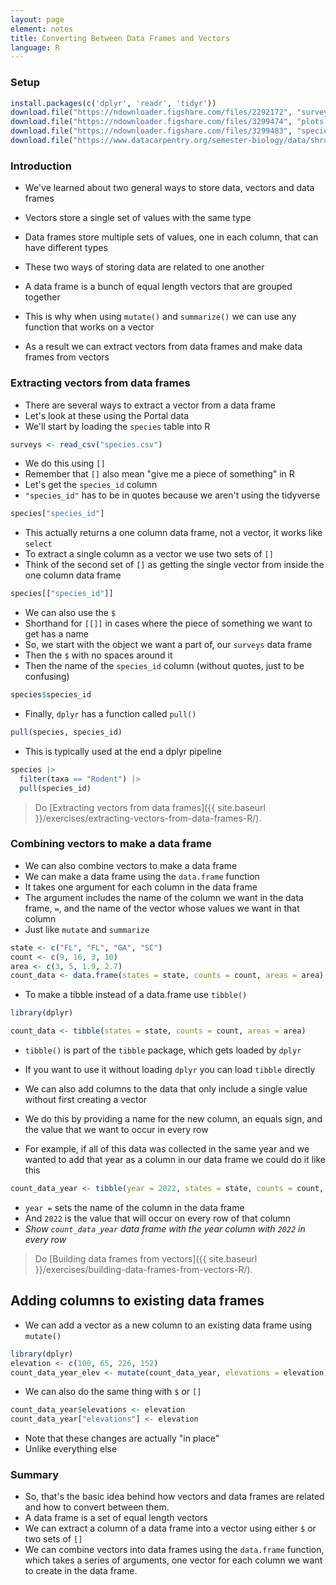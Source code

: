 ```yaml
---
layout: page
element: notes
title: Converting Between Data Frames and Vectors
language: R
---
```


### Setup

```r
install.packages(c('dplyr', 'readr', 'tidyr'))
download.file("https://ndownloader.figshare.com/files/2292172", "surveys.csv")
download.file("https://ndownloader.figshare.com/files/3299474", "plots.csv")
download.file("https://ndownloader.figshare.com/files/3299483", "species.csv")
download.file("https://www.datacarpentry.org/semester-biology/data/shrub-volume-data.csv", "shrub-volume-data.csv")
```

### Introduction

* We've learned about two general ways to store data, vectors and data frames
* Vectors store a single set of values with the same type
* Data frames store multiple sets of values, one in each column, that can have different types

* These two ways of storing data are related to one another
* A data frame is a bunch of equal length vectors that are grouped together
* This is why when using `mutate()` and `summarize()` we can use any function that works on a vector
* As a result we can extract vectors from data frames and make data frames from vectors

### Extracting vectors from data frames

* There are several ways to extract a vector from a data frame
* Let's look at these using the Portal data
* We'll start by loading the `species` table into R

```r
surveys <- read_csv("species.csv")
```

* We do this using `[]`
* Remember that `[]` also mean "give me a piece of something" in R
* Let's get the `species_id` column
* `"species_id"` has to be in quotes because we aren't using the tidyverse

```r
species["species_id"]
```

* This actually returns a one column data frame, not a vector, it works like `select`
* To extract a single column as a vector we use two sets of `[]`
* Think of the second set of `[]` as getting the single vector from inside the one column data frame

```r
species[["species_id"]]
```

* We can also use the `$`
* Shorthand for `[[]]` in cases where the piece of something we want to get has a name
* So, we start with the object we want a part of, our `surveys` data frame
* Then the `$` with no spaces around it
* Then the name of the `species_id` column (without quotes, just to be confusing)

```r
species$species_id
```

* Finally, `dplyr` has a function called `pull()`

```r
pull(species, species_id)
```

* This is typically used at the end a dplyr pipeline

```r
species |>
  filter(taxa == "Rodent") |>
  pull(species_id)
```

> Do [Extracting vectors from data frames]({{ site.baseurl }}/exercises/extracting-vectors-from-data-frames-R/).

### Combining vectors to make a data frame

* We can also combine vectors to make a data frame
* We can make a data frame using the `data.frame` function
* It takes one argument for each column in the data frame
* The argument includes the name of the column we want in the data frame, `=`, and the name of the vector whose values we want in that column
* Just like `mutate` and `summarize`

```r
state <- c("FL", "FL", "GA", "SC")
count <- c(9, 16, 3, 10)
area <- c(3, 5, 1.9, 2.7)
count_data <- data.frame(states = state, counts = count, areas = area)
```

* To make a tibble instead of a data.frame use `tibble()`

```r
library(dplyr)

count_data <- tibble(states = state, counts = count, areas = area)
```

* `tibble()` is part of the `tibble` package, which gets loaded by `dplyr`
* If you want to use it without loading `dplyr` you can load `tibble` directly

* We can also add columns to the data that only include a single value without first creating a vector
* We do this by providing a name for the new column, an equals sign, and the value that we want to occur in every row
* For example, if all of this data was collected in the same year and we wanted to add that year as a column in our data frame we could do it like this

```r
count_data_year <- tibble(year = 2022, states = state, counts = count, areas = area)
```

* `year =` sets the name of the column in the data frame
* And `2022` is the value that will occur on every row of that column
* _Show `count_data_year` data frame with the year column with `2022` in every row_

> Do [Building data frames from vectors]({{ site.baseurl }}/exercises/building-data-frames-from-vectors-R/).


## Adding columns to existing data frames

* We can add a vector as a new column to an existing data frame using `mutate()`

```r
library(dplyr)
elevation <- c(100, 65, 226, 152)
count_data_year_elev <- mutate(count_data_year, elevations = elevation)
```

* We can also do the same thing with `$` or `[]`

```r
count_data_year$elevations <- elevation
count_data_year["elevations"] <- elevation
```

* Note that these changes are actually "in place"
* Unlike everything else

### Summary

* So, that's the basic idea behind how vectors and data frames are related and how to convert between them.
* A data frame is a set of equal length vectors
* We can extract a column of a data frame into a vector using either `$` or two sets of `[]`
* We can combine vectors into data frames using the `data.frame` function, which takes a series of arguments, one vector for each column we want to create in the data frame.
